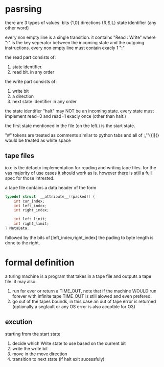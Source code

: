 # pasrsing

there are 3 types of values:
bits {1,0}
directions {R,S,L}
state identifier {any other word}

every non empty line is a single transition. it contains "Read : Write"
where ":" is the key seperator between the incoming state and the outgoing instructions.
every non empty line must contain exacly 1 ":"

the read part consists of:
1. state identifier.
2. read bit.
in any order

the write part consists of:
1. write bit
2. a direction
3. next state identifier
in any order

the state identifier "halt" may NOT be an incoming state.
every state must implement read=0 and read=1 exacly once (other than halt.)

the first state mentioned in the file (on the left.) is the start state.

"#" tokens are treated as comments similar to python
tabs and all of ;,"'()][{} would be treated as white space


## tape files
io.c is the defacto implementation for reading and writing tape files.
for the vas majority of use cases it should work as is. however there is still a full spec for those intrested.

a tape file contains a data header of the form 

```c
typedef struct  __attribute__((packed)) {
    int cur_index;
    int left_index;
    int right_index;

    int left_limit;
    int right_limit;
} MetaData;
```
followed by the bits of [left_index,right_index] 
the pading to byte length is done to the right. 

# formal definition
a turing machine is a program that takes in a tape file and outputs a tape file.
it may also:

1. run for ever or return a TIME_OUT, note that if the machine WOULD run forever with infinite tape TIME_OUT is still alowed and even prefered.
2. go out of the tapes bounds, in this case an out of tape error is returned (optionally a segfault or any OS error is also accptble for O3)

## excution
starting from the start state

1. decide which Write state to use based on the current bit
2. write the write bit 
3. move in the move direction
4. transition to next state (if halt exit sucessfuly)

